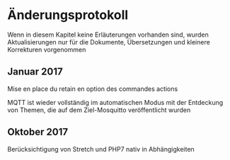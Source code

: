 # Änderungsprotokoll

Wenn in diesem Kapitel keine Erläuterungen vorhanden sind, wurden Aktualisierungen nur für die Dokumente, Übersetzungen und kleinere Korrekturen vorgenommen

## Januar 2017

Mise en place du retain en option des commandes actions

MQTT ist wieder vollständig im automatischen Modus mit der Entdeckung von Themen, die auf dem Ziel-Mosquitto veröffentlicht wurden

## Oktober 2017

Berücksichtigung von Stretch und PHP7 nativ in Abhängigkeiten
